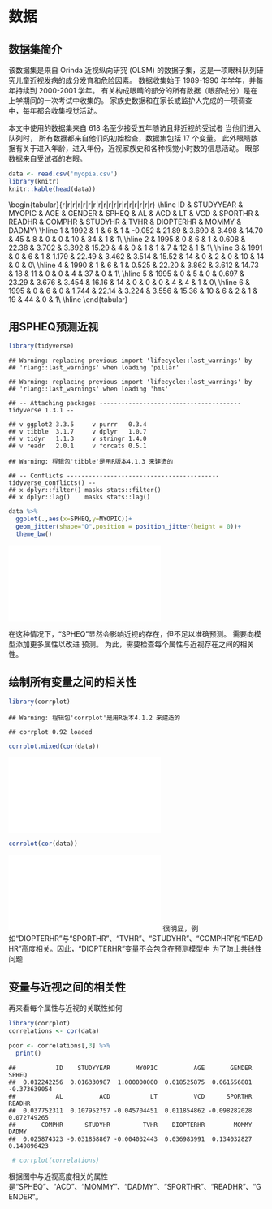# 数据

## 数据集简介
该数据集是来自 Orinda 近视纵向研究 (OLSM) 的数据子集，这是一项眼科队列研究儿童近视发病的成分发育和危险因素。 数据收集始于 1989-1990 年学年，并每年持续到 2000-2001 学年。 有关构成眼睛的部分的所有数据（眼部成分）是在上学期间的一次考试中收集的。 家族史数据和在家长或监护人完成的一项调查中，每年都会收集视觉活动。

本文中使用的数据集来自 618 名至少接受五年随访且非近视的受试者
当他们进入队列时， 所有数据都来自他们的初始检查，数据集包括 17 个变量。 此外眼睛数据有关于进入年龄，进入年份，近视家族史和各种视觉小时数的信息活动。 眼部数据来自受试者的右眼。


```r
data <- read.csv('myopia.csv')
library(knitr)
knitr::kable(head(data)) 
```


\begin{tabular}{r|r|r|r|r|r|r|r|r|r|r|r|r|r|r|r|r|r}
\hline
ID & STUDYYEAR & MYOPIC & AGE & GENDER & SPHEQ & AL & ACD & LT & VCD & SPORTHR & READHR & COMPHR & STUDYHR & TVHR & DIOPTERHR & MOMMY & DADMY\\
\hline
1 & 1992 & 1 & 6 & 1 & -0.052 & 21.89 & 3.690 & 3.498 & 14.70 & 45 & 8 & 0 & 0 & 10 & 34 & 1 & 1\\
\hline
2 & 1995 & 0 & 6 & 1 & 0.608 & 22.38 & 3.702 & 3.392 & 15.29 & 4 & 0 & 1 & 1 & 7 & 12 & 1 & 1\\
\hline
3 & 1991 & 0 & 6 & 1 & 1.179 & 22.49 & 3.462 & 3.514 & 15.52 & 14 & 0 & 2 & 0 & 10 & 14 & 0 & 0\\
\hline
4 & 1990 & 1 & 6 & 1 & 0.525 & 22.20 & 3.862 & 3.612 & 14.73 & 18 & 11 & 0 & 0 & 4 & 37 & 0 & 1\\
\hline
5 & 1995 & 0 & 5 & 0 & 0.697 & 23.29 & 3.676 & 3.454 & 16.16 & 14 & 0 & 0 & 0 & 4 & 4 & 1 & 0\\
\hline
6 & 1995 & 0 & 6 & 0 & 1.744 & 22.14 & 3.224 & 3.556 & 15.36 & 10 & 6 & 2 & 1 & 19 & 44 & 0 & 1\\
\hline
\end{tabular}

## 用SPHEQ预测近视

```r
library(tidyverse)
```

```
## Warning: replacing previous import 'lifecycle::last_warnings' by
## 'rlang::last_warnings' when loading 'pillar'
```

```
## Warning: replacing previous import 'lifecycle::last_warnings' by
## 'rlang::last_warnings' when loading 'hms'
```

```
## -- Attaching packages --------------------------------------- tidyverse 1.3.1 --
```

```
## v ggplot2 3.3.5     v purrr   0.3.4
## v tibble  3.1.7     v dplyr   1.0.7
## v tidyr   1.1.3     v stringr 1.4.0
## v readr   2.0.1     v forcats 0.5.1
```

```
## Warning: 程辑包'tibble'是用R版本4.1.3 来建造的
```

```
## -- Conflicts ------------------------------------------ tidyverse_conflicts() --
## x dplyr::filter() masks stats::filter()
## x dplyr::lag()    masks stats::lag()
```

```r
data %>% 
  ggplot(.,aes(x=SPHEQ,y=MYOPIC))+
  geom_jitter(shape="O",position = position_jitter(height = 0))+
  theme_bw()
```

![](02-foo_files/figure-latex/unnamed-chunk-2-1.pdf)<!-- --> 

在这种情况下，“SPHEQ”显然会影响近视的存在，但不足以准确预测。 需要向模型添加更多属性以改进
预测。 为此，需要检查每个属性与近视存在之间的相关性。

## 绘制所有变量之间的相关性

```r
library(corrplot)
```

```
## Warning: 程辑包'corrplot'是用R版本4.1.2 来建造的
```

```
## corrplot 0.92 loaded
```

```r
corrplot.mixed(cor(data))
```

![](02-foo_files/figure-latex/unnamed-chunk-3-1.pdf)<!-- --> 

```r
corrplot(cor(data))
```

![](02-foo_files/figure-latex/unnamed-chunk-3-2.pdf)<!-- --> 
很明显，例如“DIOPTERHR”与“SPORTHR”、“TVHR”、“STUDYHR”、“COMPHR”和“READHR”高度相关。因此，“DIOPTERHR”变量不会包含在预测模型中 为了防止共线性问题

## 变量与近视之间的相关性

再来看每个属性与近视的关联性如何

```r
library(corrplot)
correlations <- cor(data) 

pcor <- correlations[,3] %>% 
  print()
```

```
##           ID    STUDYYEAR       MYOPIC          AGE       GENDER        SPHEQ 
##  0.012242256  0.016330987  1.000000000  0.018525875  0.061556801 -0.373639054 
##           AL          ACD           LT          VCD      SPORTHR       READHR 
##  0.037752311  0.107952757 -0.045704451  0.011854862 -0.098282028  0.072749265 
##       COMPHR      STUDYHR         TVHR    DIOPTERHR        MOMMY        DADMY 
##  0.025874323 -0.031858867 -0.004032443  0.036983991  0.134032827  0.149896423
```

```r
 # corrplot(correlations)
```
 根据图中与近视高度相关的属性是“SPHEQ”、“ACD”、“MOMMY”、“DADMY”、“SPORTHR”、“READHR”、“GENDER”。
